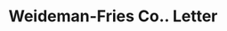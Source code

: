 ---
doi: 10.7916/D8N88NXP
date_other: '1903'
date_other_textual: '1903'
form: correspondence
genre:
- Letters (correspondence)
name:
- Weideman-Fries Co.
object_in_context_url: https://biggert.cul.columbia.edu/items/view/ave_biggert_01688
subject_hierarchical_geographic:
- Cleveland, Ohio, United States
subject_name:
- Weideman-Fries Co.
title: Weideman-Fries Co.. Letter
sort_title: Weideman-Fries Co.. Letter
call_number: ave_biggert_01688
coordinates:
- 41.48222222222223,-81.66972222222223
pid: ave_biggert_01688
identifiers: ave_biggert_01688
thumbnail: https://derivativo-2.library.columbia.edu/iiif/2/ldpd:490723/full/!256,256/0/native.jpg
permalink: "/biggert/ave_biggert_01688/"
layout: iiif-image-page
---